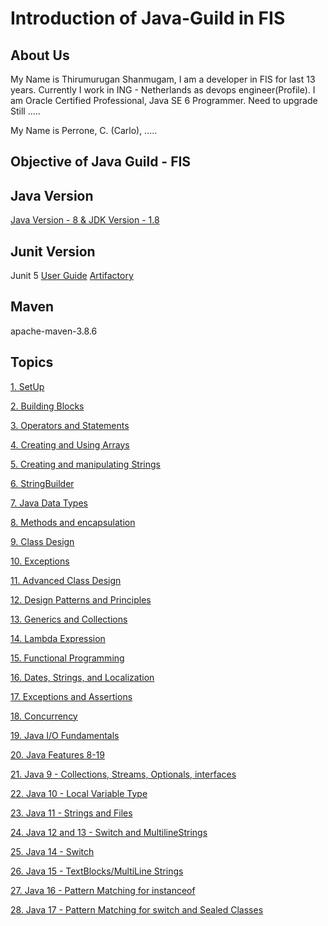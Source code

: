# Introduction of Java-Guild in FIS

## About Us
My Name is Thirumurugan Shanmugam, I am a developer in FIS for last 13 years. Currently I work in ING - Netherlands
as devops engineer(Profile). I am Oracle Certified Professional, Java SE 6 Programmer. Need to upgrade Still .....

My Name is Perrone, C. (Carlo), .....

## Objective of Java Guild - FIS

## Java Version
[Java Version - 8 & JDK Version - 1.8](https://dev.java/download/releases/)

## Junit Version
Junit 5
[User Guide](https://junit.org/junit5/docs/current/user-guide/)
[Artifactory](https://mvnrepository.com/artifact/org.junit)

## Maven
apache-maven-3.8.6

## Topics

[1. SetUp](C://Users//qq18pr//javaExercise//src//site//markdown//SetUp.md)

[2. Building Blocks](C://Users//qq18pr//javaExercise//src//site//markdown//BuildingBlocks.md)

[3. Operators and Statements](C://Users//qq18pr//javaExercise//src//site//markdown//OperatorsandStatements.md)

[4. Creating and Using Arrays]()

[5. Creating and manipulating Strings]()

[6. StringBuilder]()

[7. Java Data Types]()

[8. Methods and encapsulation]()

[9. Class Design]()

[10. Exceptions]()

[11. Advanced Class Design]()

[12. Design Patterns and Principles]()

[13. Generics and Collections]()

[14. Lambda Expression]()

[15. Functional Programming]()

[16. Dates, Strings, and Localization]()

[17. Exceptions and Assertions]()

[18. Concurrency]()

[19. Java I/O Fundamentals]()

[20. Java Features 8-19]()

[21. Java 9 - Collections, Streams, Optionals, interfaces]()

[22. Java 10 - Local Variable Type]()

[23. Java 11 - Strings and Files]()

[24. Java 12 and 13 - Switch and MultilineStrings]()

[25. Java 14 - Switch]()

[26. Java 15 - TextBlocks/MultiLine Strings]()

[27. Java 16 - Pattern Matching for instanceof]()

[28. Java 17 - Pattern Matching for switch and Sealed Classes]()